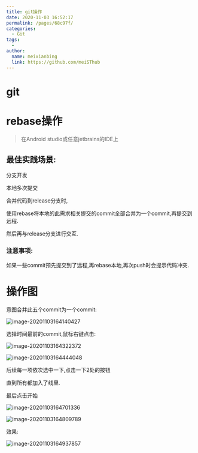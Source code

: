 ```yaml
---
title: git操作
date: 2020-11-03 16:52:17
permalink: /pages/68c97f/
categories:
  - Git
tags:
  - 
author: 
  name: meixianbing
  link: https://github.com/meiSThub
---
```

# git

# rebase操作

> 在Android studio或任意jetbrains的IDE上

## 最佳实践场景: 

分支开发

本地多次提交

合并代码到release分支时,

使用rebase将本地的此需求相关提交的commit全部合并为一个commit,再提交到远程.

然后再与release分支进行交互.

### 注意事项:

如果一些commit预先提交到了远程,再rebase本地,再次push时会提示代码冲突.

# 操作图

意图合并此五个commit为一个commit:

![image-20201103164140427](https://gitee.com/hss012489/picbed/raw/master/picgo/1604392910476-image-20201103164140427.jpg)

选择时间最前的commit,鼠标右键点击:

![image-20201103164322372](https://gitee.com/hss012489/picbed/raw/master/picgo/1604393004478-image-20201103164322372.jpg)

![image-20201103164444048](https://gitee.com/hss012489/picbed/raw/master/picgo/1604393085646-image-20201103164444048.jpg)

后续每一项依次选中一下,点击一下2处的按钮

直到所有都加入了线里.

最后点击开始

![image-20201103164701336](https://gitee.com/hss012489/picbed/raw/master/picgo/1604393223346-image-20201103164701336.jpg)

![image-20201103164809789](https://gitee.com/hss012489/picbed/raw/master/picgo/1604393291459-image-20201103164809789.jpg)

效果:

![image-20201103164937857](https://gitee.com/hss012489/picbed/raw/master/picgo/1604393379559-image-20201103164937857.jpg)